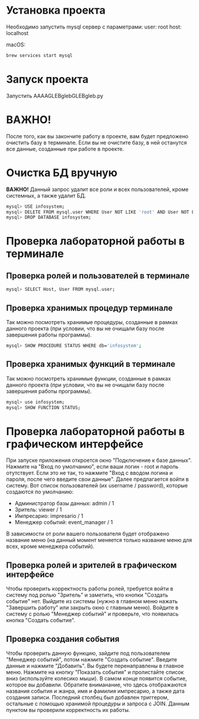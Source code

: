 # **Установка проекта**

Необходимо запустить mysql сервер с параметрами:
user: root
host: localhost

macOS:

```sh
brew services start mysql
```

# **Запуск проекта**

Запустить AAAAGLEBglebGLEBgleb.py

# **ВАЖНО!**

После того, как вы закончите работу в проекте, вам будет предложено очистить базу в терминале. Если вы не очистите базу, в ней останутся все данные, созданные при работе в проекте.

# **Очистка БД вручную**

**ВАЖНО!** Данный запрос удалит все роли и всех пользователей, кроме системных, а также удалит БД.

```sh
mysql> USE infosystem;
mysql> DELETE FROM mysql.user WHERE User NOT LIKE 'root' AND User NOT LIKE 'mysql%';
mysql> DROP DATABASE infosystem;
```

# **Проверка лабораторной работы в терминале**

## **Проверка ролей и пользователей в терминале**

```sh
mysql> SELECT Host, User FROM mysql.user;
```

## **Проверка хранимых процедур терминале**

Так можно посмотреть хранимые процедуры, созданные в рамках данного проекта (при условии, что вы не очищали базу после завершения работы программы).

```sh
mysql> SHOW PROCEDURE STATUS WHERE db='infosystem';
```

## **Проверка хранимых функций в терминале**

Так можно посмотреть хранимые функции, созданные в рамках данного проекта (при условии, что вы не очищали базу после завершения работы программы).

```sh
mysql> use infosystem;
mysql> SHOW FUNCTION STATUS;
```

# **Проверка лабораторной работы в графическом интерфейсе**

При запуске приложения откроется окно "Подключение к базе данных". Нажмите на "Вход по умолчанию", если ваши логин - root и пароль отутствует.
Если это не так, то нажмите "Вход с вводом логина и пароля, после чего введите свои данные".
Далее предлагается войти в систему. Вот список пользователей (их username / password), которые создаются по умолчанию:

- Администратор базы данных: admin / 1
- Зритель: viewer / 1
- Импресарио: impresario / 1
- Менеджер событий: event_manager / 1

В зависимости от роли вашего пользователя будет отображено название меню (на данный момент меняется только название меню для всех, кроме менеджера событий).

## **Проверка ролей и зрителей в графическом интерфейсе**

Чтобы проверить корректность работы ролей, требуется войти в систему под ролью "Зритель" и заметить, что кнопки "Создать событие" нет.
Выйдите из системы (нужно в главном меню нажать "Завершить работу" или закрыть окно с главным меню).
Войдите в систему с ролью "Менеджер событий" и проверьте, что появилась кнопка "Создать событие".

## **Проверка создания события**

Чтобы проверить данную функцию, зайдите под пользователем "Менеджер событий", потом нажмите "Создать событие". Введите данные и нажмите "Добавить". Вы будете перенаправлены в главное меню. Нажмите на кнопку "Показать события" и пролистайте список вниз (используйте колесико мыши). В самом конце появится событие, которое вы добавили. Обратите вниманание, что здесь отображаются названия события и жанра, имя и фамилия импресарио, а также дата создания записи. Последний столбец был добавлен триггером, остальные с помощью хранимой процедуры и запроса с JOIN. Данным пунктом вы проверили корректность их работы.
